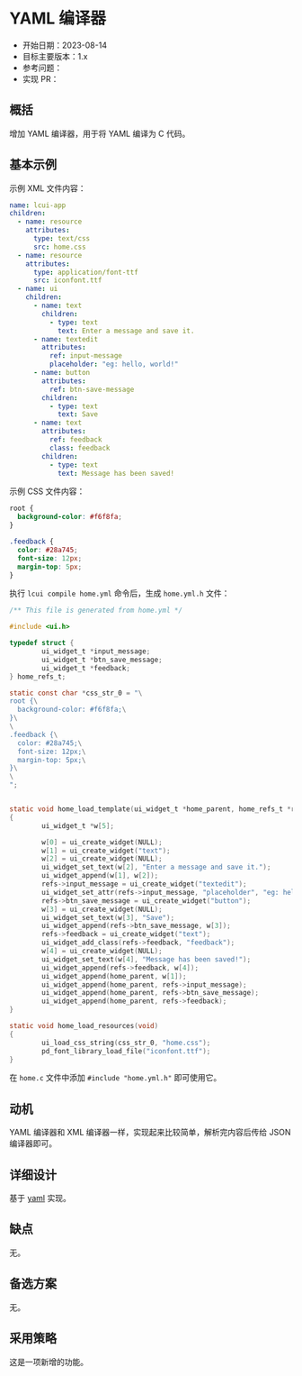 # YAML 编译器

- 开始日期：2023-08-14
- 目标主要版本：1.x
- 参考问题：
- 实现 PR：

## 概括

增加 YAML 编译器，用于将 YAML 编译为 C 代码。

## 基本示例

示例 XML 文件内容：

```yml title="home.yml"
name: lcui-app
children:
  - name: resource
    attributes:
      type: text/css
      src: home.css
  - name: resource
    attributes:
      type: application/font-ttf
      src: iconfont.ttf
  - name: ui
    children:
      - name: text
        children:
          - type: text
            text: Enter a message and save it.
      - name: textedit
        attributes:
          ref: input-message
          placeholder: "eg: hello, world!"
      - name: button
        attributes:
          ref: btn-save-message
        children:
          - type: text
            text: Save
      - name: text
        attributes:
          ref: feedback
          class: feedback
        children:
          - type: text
            text: Message has been saved!
```

示例 CSS 文件内容：

```css title="home.css"
root {
  background-color: #f6f8fa;
}

.feedback {
  color: #28a745;
  font-size: 12px;
  margin-top: 5px;
}
```

执行 `lcui compile home.yml` 命令后，生成 `home.yml.h` 文件：

```c title="home.yml.h"
/** This file is generated from home.yml */

#include <ui.h>

typedef struct {
        ui_widget_t *input_message;
        ui_widget_t *btn_save_message;
        ui_widget_t *feedback;
} home_refs_t;

static const char *css_str_0 = "\
root {\
  background-color: #f6f8fa;\
}\
\
.feedback {\
  color: #28a745;\
  font-size: 12px;\
  margin-top: 5px;\
}\
\
";


static void home_load_template(ui_widget_t *home_parent, home_refs_t *refs)
{
        ui_widget_t *w[5];

        w[0] = ui_create_widget(NULL);
        w[1] = ui_create_widget("text");
        w[2] = ui_create_widget(NULL);
        ui_widget_set_text(w[2], "Enter a message and save it.");
        ui_widget_append(w[1], w[2]);
        refs->input_message = ui_create_widget("textedit");
        ui_widget_set_attr(refs->input_message, "placeholder", "eg: hello, world!");
        refs->btn_save_message = ui_create_widget("button");
        w[3] = ui_create_widget(NULL);
        ui_widget_set_text(w[3], "Save");
        ui_widget_append(refs->btn_save_message, w[3]);
        refs->feedback = ui_create_widget("text");
        ui_widget_add_class(refs->feedback, "feedback");
        w[4] = ui_create_widget(NULL);
        ui_widget_set_text(w[4], "Message has been saved!");
        ui_widget_append(refs->feedback, w[4]);
        ui_widget_append(home_parent, w[1]);
        ui_widget_append(home_parent, refs->input_message);
        ui_widget_append(home_parent, refs->btn_save_message);
        ui_widget_append(home_parent, refs->feedback);
}

static void home_load_resources(void)
{
        ui_load_css_string(css_str_0, "home.css");
        pd_font_library_load_file("iconfont.ttf");
}
```

在 `home.c` 文件中添加 `#include "home.yml.h"` 即可使用它。

## 动机

YAML 编译器和 XML 编译器一样，实现起来比较简单，解析完内容后传给 JSON 编译器即可。

## 详细设计

基于 [yaml](https://www.npmjs.com/package/yaml) 实现。

## 缺点

无。

## 备选方案

无。

## 采用策略

这是一项新增的功能。
